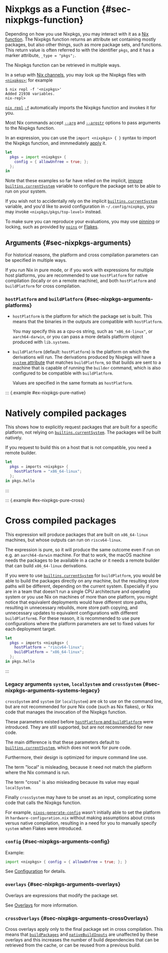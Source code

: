 # Nixpkgs as a Function {#sec-nixpkgs-function}

Depending on how you use Nixpkgs, you may interact with it as a [Nix function].
The Nixpkgs function returns an attribute set containing mostly packages, but also other things, such as more package sets, and functions.
This return value is often referred to with the identifier `pkgs`, and it has a marker attribute, `_type = "pkgs";`.

The Nixpkgs function can be retrieved in multiple ways.

In a setup with [Nix channels], you may look up the Nixpkgs files with [`<nixpkgs>`][Nix lookup path]; for example

```console
$ nix repl -f '<nixpkgs>'
Added 21938 variables.
nix-repl>
```

<!-- -f: abbreviated form because it is very frequently used -->
[`nix repl`] [`-f`][`nix repl -f`] automatically imports the Nixpkgs function and invokes it for you.

Most Nix commands accept [`--arg`] and [`--argstr`] options to pass arguments to the Nixpkgs function.

In an expression, you can use the `import <nixpkgs> { }` syntax to import the Nixpkgs function, and immmediately [apply] it.

```nix
let
  pkgs = import <nixpkgs> {
    config = { allowUnfree = true; };
  };
in
```

Note that these examples so far have relied on the implicit, [impure] [`builtins.currentSystem`] variable to configure the package set to be able to run on your system.

If you wish not to accidentally rely on the implicit [`builtins.currentSystem`] variable, and you'd like to avoid configuration in `~/.config/nixpkgs`, you may invoke `<nixpkgs/pkgs/top-level>` instead.

To make sure you can reproduce your evaluations, you may use [pinning] or locking, such as provided by [`npins`] or [Flakes].

## Arguments {#sec-nixpkgs-arguments}

For historical reasons, the platform and cross compilation parameters can be specified in multiple ways.

If you run Nix in pure mode, or if you work with expressions for multiple host platforms, you are recommended to use `hostPlatform` for native compilation (locally or on a remote machine), and both `hostPlatform` and `buildPlatform` for cross compilation.

### `hostPlatform` and `buildPlatform` {#sec-nixpkgs-arguments-platforms}

- `hostPlatform` is the platform for which the package set is built. This means that the binaries in the outputs are compatible with `hostPlatform`.

  You may specify this as a cpu-os string, such as `"x86_64-linux"`, or `aarch64-darwin`, or you can pass a more details platform object produced with `lib.systems`.

- `buildPlatform` (default: `hostPlatform`) is the platform on which the derivations will run. The derivations produced by Nixpkgs will have a [`system` attribute] that matches `buildPlatform`, so that builds are sent to a machine that is capable of running the `builder` command, which is also configured to be compatible with `buildPlatform`.

  Values are specified in the same formats as `hostPlatform`.

::: {.example #ex-nixpkgs-pure-native}

# Natively compiled packages

This shows how to explicitly request packages that are built for a specific platform, not relying on [`builtins.currentSystem`].
The packages will be built natively.

If you request to build this on a host that is not compatible, you need a remote builder.

```nix
let
  pkgs = imports <nixpkgs> {
    hostPlatform = "x86_64-linux";
  };
in pkgs.hello
```

:::

::: {.example #ex-nixpkgs-pure-cross}

# Cross compiled packages

This expression will produce packages that are built on `x86_64-linux` machines, but whose outputs can run on `riscv64-linux`.

The expression is pure, so it will produce the same outcome even if run on e.g. an `aarch64-darwin` machine. For that to work, the macOS machine needs the packages to be available in a cache or it needs a remote builder that can build `x86_64-linux` derivations.

If you were to use [`builtins.currentSystem`] for `buildPlatform`, you would be able to build the packages directly on any machine, but the resulting store paths will be different, depending on the current system.
Especially if you are in a team that doesn't run a single CPU architecture and operating system or you use Nix on machines of more than one platform, you might notice that equivalent deployments would have different store paths, resulting in unnecessary rebuilds, more store path copying, and unnecessary updates to equivalent configurations with different `buildPlatform`s.
For these reason, it is recommended to use pure configurations where the platform parameters are set to fixed values for each deployment target.

```nix
let
  pkgs = imports <nixpkgs> {
    hostPlatform = "riscv64-linux";
    buildPlatform = "x86_64-linux";
  };
in pkgs.hello
```

:::

### Legacy arguments `system`, `localSystem` and `crossSystem` {#sec-nixpkgs-arguments-systems-legacy}

`crossSystem` and `system` (or `localSystem`) are ok to use on the command line, but are not recommended for pure Nix code (such as Nix flakes), or Nix code that manages the invocation of the Nixpkgs function.

These parameters existed before [`hostPlatform` and `buildPlatform`](#sec-nixpkgs-arguments-platforms) were introduced.
They are still supported, but are not recommended for new code.

The main difference is that these parameters default to [`builtins.currentSystem`], which does not work for pure code.

Furthermore, their design is optimized for impure command line use.

The term "local" is misleading, because it need not match the platform where the Nix command is run.

The term "cross" is also misleading because its value may equal `localSystem`.

Finally `crossSystem` may have to be unset as an input, complicating some code that calls the Nixpkgs function.
<!-- This example transgresses the guidelines a bit, but we have an audience here that needs answers, because who likes change. Without explanation, this comes across as a superficial, unnecessary and annoying change. Remove this example in 2026 when it is irrelevant. -->
For example, [`nixos-generate-config`] wasn't initially able to set the platform in `hardware-configuration.nix` without making assumptions about cross versus native compilation, resulting in a need for you to manually specify `system` when Flakes were introduced.

### `config` {#sec-nixpkgs-arguments-config}

Example:

```nix
import <nixpkgs> { config = { allowUnfree = true; }; }
```

See [Configuration](#sec-config-options-reference) for details.

### `overlays` {#sec-nixpkgs-arguments-overlays}

Overlays are expressions that modify the package set.

See [Overlays](#chap-overlays) for more information.

### `crossOverlays` {#sec-nixpkgs-arguments-crossOverlays}

<!-- Source: https://matthewbauer.us/slides/always-be-cross-compiling.pdf -->
Cross overlays apply only to the final package set in cross compilation.
This means that [`buildPackages`] and [`nativeBuildInputs`] are unaffected by these overlays and this increases the number of build dependencies that can be retrieved from the cache, or can be reused from a previous build.

[Nix function]: https://nix.dev/manual/nix/latest/language/constructs.html#functions
[Nix channels]: https://nix.dev/manual/nix/latest/command-ref/nix-channel.html
[Nix lookup path]: https://nix.dev/manual/nix/latest/language/constructs/lookup-path.html
[`builtins.currentSystem`]: https://nix.dev/manual/nix/latest/language/builtin-constants.html#builtins-currentSystem
[`system` attribute]: https://nix.dev/manual/nix/latest/language/derivations#attr-system
[`--arg`]: https://nix.dev/manual/nix/latest/command-ref/opt-common.html?highlight=--arg#opt-arg
[`--argstr`]: https://nix.dev/manual/nix/latest/command-ref/opt-common.html?highlight=--argstr#opt-argstr
[apply]: https://nix.dev/manual/nix/latest/language/operators
[impure]: https://nix.dev/manual/nix/latest/command-ref/conf-file.html?highlight=pure-eval#conf-pure-eval
[`npins`]: https://nix.dev/guides/recipes/dependency-management.html
[Flakes]: https://nix.dev/concepts/flakes.html#flakes
[pinning]: https://nix.dev/reference/pinning-nixpkgs.html
<!-- TODO: publish NixOS man pages -->
[`nixos-generate-config`]: https://nixos.org/manual/nixos/stable/#sec-installation
<!-- TODO: make more specific -->
[`buildPackages`]: #ssec-cross-dependency-implementation
<!-- TODO: make more specific -->
[`nativeBuildInputs`]: #ssec-stdenv-dependencies-propagated
[`nix repl`]: https://nix.dev/manual/nix/latest/command-ref/new-cli/nix3-repl.html
[`nix repl -f`]: https://nix.dev/manual/nix/latest/command-ref/new-cli/nix3-repl?highlight=--file#opt-file
